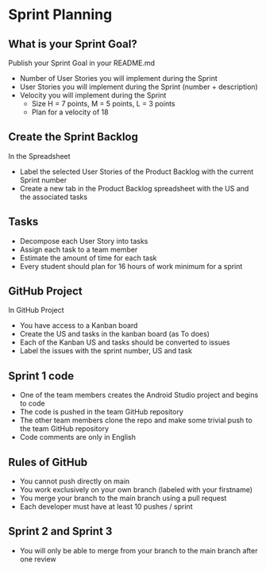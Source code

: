 # Sprint Planning

## What is your Sprint Goal?

Publish your Sprint Goal in your README.md

* Number of User Stories you will implement during the Sprint
* User Stories you will implement during the Sprint (number + description)
* Velocity you will implement during the Sprint
  * Size H = 7 points, M = 5 points, L = 3 points
  * Plan for a velocity of 18

## Create the Sprint Backlog

In the Spreadsheet

* Label the selected User Stories of the Product Backlog with the current Sprint number
* Create a new tab in the Product Backlog spreadsheet with the US and the associated tasks

## Tasks

*	Decompose each User Story into tasks 
*	Assign each task to a team member
*	Estimate the amount of time for each task
*	Every student should plan for 16 hours of work minimum for a sprint

## GitHub Project

In GitHub Project

* You have access to a Kanban board
* Create the US and tasks in the kanban board (as To does)
* Each of the Kanban US and tasks should be converted to issues
* Label the issues with the sprint number, US and task

## Sprint 1 code 

* One of the team members creates the Android Studio project and begins to code
* The code is pushed in the team GitHub repository
* The other team members clone the repo and make some trivial push to the team GitHub repository
* Code comments are only in English

## Rules of GitHub

* You cannot push directly on main
* You work exclusively on your own branch (labeled with your firstname)
* You merge your branch to the main branch using a pull request
* Each developer must have at least 10 pushes / sprint

## Sprint 2 and Sprint 3

* You will only be able to merge from your branch to the main branch after one review


